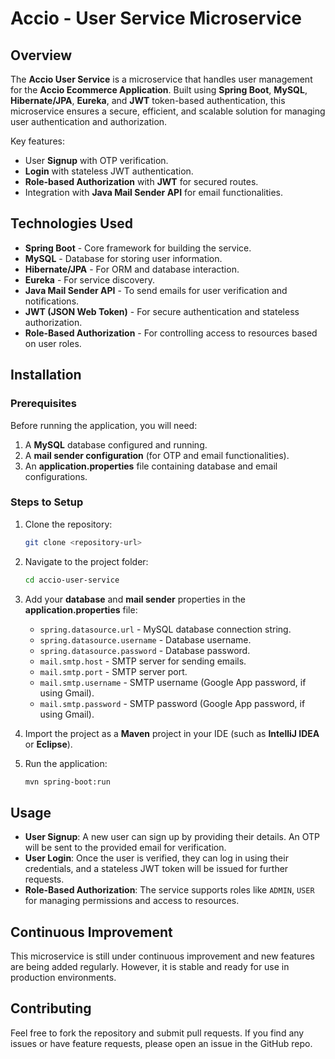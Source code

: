 # Accio - User Service Microservice

## Overview

The **Accio User Service** is a microservice that handles user management for the **Accio Ecommerce Application**. Built using **Spring Boot**, **MySQL**, **Hibernate/JPA**, **Eureka**, and **JWT** token-based authentication, this microservice ensures a secure, efficient, and scalable solution for managing user authentication and authorization.

Key features:
- User **Signup** with OTP verification.
- **Login** with stateless JWT authentication.
- **Role-based Authorization** with **JWT** for secured routes.
- Integration with **Java Mail Sender API** for email functionalities.

## Technologies Used
- **Spring Boot** - Core framework for building the service.
- **MySQL** - Database for storing user information.
- **Hibernate/JPA** - For ORM and database interaction.
- **Eureka** - For service discovery.
- **Java Mail Sender API** - To send emails for user verification and notifications.
- **JWT (JSON Web Token)** - For secure authentication and stateless authorization.
- **Role-Based Authorization** - For controlling access to resources based on user roles.

## Installation

### Prerequisites
Before running the application, you will need:
1. A **MySQL** database configured and running.
2. A **mail sender configuration** (for OTP and email functionalities).
3. An **application.properties** file containing database and email configurations.

### Steps to Setup

1. Clone the repository:
    ```bash
    git clone <repository-url>
    ```

2. Navigate to the project folder:
    ```bash
    cd accio-user-service
    ```

3. Add your **database** and **mail sender** properties in the **application.properties** file:
    - `spring.datasource.url` - MySQL database connection string.
    - `spring.datasource.username` - Database username.
    - `spring.datasource.password` - Database password.
    - `mail.smtp.host` - SMTP server for sending emails.
    - `mail.smtp.port` - SMTP server port.
    - `mail.smtp.username` - SMTP username (Google App password, if using Gmail).
    - `mail.smtp.password` - SMTP password (Google App password, if using Gmail).

4. Import the project as a **Maven** project in your IDE (such as **IntelliJ IDEA** or **Eclipse**).

5. Run the application:
    ```bash
    mvn spring-boot:run
    ```

## Usage

- **User Signup**: A new user can sign up by providing their details. An OTP will be sent to the provided email for verification.
- **User Login**: Once the user is verified, they can log in using their credentials, and a stateless JWT token will be issued for further requests.
- **Role-Based Authorization**: The service supports roles like `ADMIN`, `USER` for managing permissions and access to resources.

## Continuous Improvement

This microservice is still under continuous improvement and new features are being added regularly. However, it is stable and ready for use in production environments.

## Contributing

Feel free to fork the repository and submit pull requests. If you find any issues or have feature requests, please open an issue in the GitHub repo.
